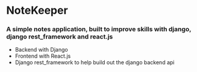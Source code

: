 # NoteKeeper

### A simple notes application, built to improve skills with django, django rest_framework and react.js

- Backend with Django
- Frontend with React.js
- Django rest_framework to help build out the django backend api
